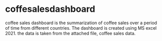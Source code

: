 # coffesalesdashboard
coffee sales dashboard is the summarization of coffee sales over a period of time from different countries. The dashboard is created using MS excel 2021.
the data is taken from the attached file, coffee sales data.
